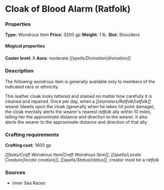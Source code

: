 ﻿---
Title: "Cloak of Blood Alarm (Ratfolk)"
Type: "Wondrous Item"
Price: "3200 gp"
Weight: "1 lb."
Slot: "Shoulders"
Caster level: "8"
Aura: "moderate divination"
Description: |
  "The following wondrous item is generally available only to members of the indicated race or ethnicity.
  This leather cloak looks tattered and stained no matter how carefully it is cleaned and repaired. Once per day, when a ratfolk wearer bleeds upon the cloak (generally when he takes hit point damage), the cloak mentally alerts the wearer's nearest ratfolk ally within 10 miles, telling her the approximate distance and direction to the wearer. It also alerts the wearer to the approximate distance and direction of that ally."
Crafting cost: "1600 gp"
Sources: "['Inner Sea Races']"
---

# Cloak of Blood Alarm (Ratfolk)

### Properties

**Type:** Wondrous Item **Price:** 3200 gp **Weight:** 1 lb. **Slot:** Shoulders

##### Magical properties

**Caster level:** 8 **Aura:** moderate _[[spells/Divination|divination]]_

### Description

The following wondrous item is generally available only to members of the indicated race or ethnicity.

This leather cloak looks tattered and stained no matter how carefully it is cleaned and repaired. Once per day, when a _[[monsters/Ratfolk|ratfolk]]_ wearer bleeds upon the cloak (generally when he takes hit point damage), the cloak mentally alerts the wearer's nearest _ratfolk_ ally within 10 miles, telling her the approximate distance and direction to the wearer. It also alerts the wearer to the approximate distance and direction of that ally.

### Crafting requirements

**Crafting cost:** 1600 gp

_[[feats/Craft Wondrous Item|Craft Wondrous Item]]_, _[[spells/Locate Creature|locate creature]]_, _[[spells/Status|status]]_, creator must be a _ratfolk_

### Sources

* Inner Sea Races